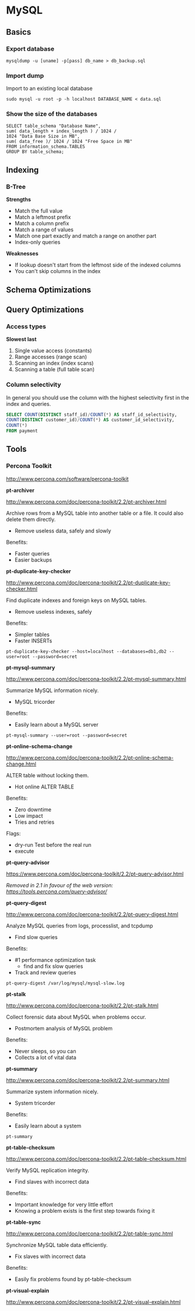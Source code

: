 # MySQL

## Basics

### Export database

```
mysqldump -u [uname] -p[pass] db_name > db_backup.sql
```

### Import dump

Import to an existing local database
```
sudo mysql -u root -p -h localhost DATABASE_NAME < data.sql
```
### Show the size of the databases

```
SELECT table_schema "Database Name",
sum( data_length + index_length ) / 1024 /
1024 "Data Base Size in MB",
sum( data_free )/ 1024 / 1024 "Free Space in MB"
FROM information_schema.TABLES
GROUP BY table_schema;
```

## Indexing

### B-Tree

**Strengths**

* Match the full value
* Match a leftmost prefix
* Match a column prefix
* Match a range of values
* Match one part exactly and match a range on another part
* Index-only queries

**Weaknesses**

* If lookup doesn't start from the leftmost side of the indexed columns
* You can't skip columns in the index

## Schema Optimizations

## Query Optimizations

### Access types

**Slowest last**

1. Single value access (constants)
2. Range accesses (range scan)
3. Scanning an index (index scans)
4. Scanning a table (full table scan)

### Column selectivity

In general you should use the column with the highest selectivity first in the index and queries.

```sql
SELECT COUNT(DISTINCT staff_id)/COUNT(*) AS staff_id_selectivity,
COUNT(DISTINCT customer_id)/COUNT(*) AS customer_id_selectivity,
COUNT(*)
FROM payment
```

## Tools

### Percona Toolkit

http://www.percona.com/software/percona-toolkit

**pt-archiver**

http://www.percona.com/doc/percona-toolkit/2.2/pt-archiver.html

Archive rows from a MySQL table into another table or a file. It could also delete them directly.

* Remove useless data, safely and slowly

Benefits:

* Faster queries
* Easier backups

**pt-duplicate-key-checker**

http://www.percona.com/doc/percona-toolkit/2.2/pt-duplicate-key-checker.html

Find duplicate indexes and foreign keys on MySQL tables.
* Remove useless indexes, safely

Benefits:
* Simpler tables
* Faster INSERTs

```
pt-duplicate-key-checker --host=localhost --databases=db1,db2 --user=root --password=secret
```

**pt-mysql-summary**

http://www.percona.com/doc/percona-toolkit/2.2/pt-mysql-summary.html

Summarize MySQL information nicely.

* MySQL tricorder

Benefits:
* Easily learn about a MySQL server

```
pt-mysql-summary --user=root --password=secret
```

**pt-online-schema-change**

http://www.percona.com/doc/percona-toolkit/2.2/pt-online-schema-change.html

ALTER table without locking them.

* Hot online ALTER TABLE

Benefits:
* Zero downtime
* Low impact
* Tries and retries

Flags:
* dry-run
  Test before the real run
* execute

**pt-query-advisor**

https://www.percona.com/doc/percona-toolkit/2.2/pt-query-advisor.html

*Removed in 2.1 in favour of the web version: https://tools.percona.com/query-advisor/*

**pt-query-digest**

http://www.percona.com/doc/percona-toolkit/2.2/pt-query-digest.html

Analyze MySQL queries from logs, processlist, and tcpdump

* Find slow queries

Benefits:
* \#1 performance optimization task
  * find and fix slow queries
* Track and review queries

```
pt-query-digest /var/log/mysql/mysql-slow.log
```

**pt-stalk**

http://www.percona.com/doc/percona-toolkit/2.2/pt-stalk.html

Collect forensic data about MySQL when problems occur.

* Postmortem analysis of MySQL problem

Benefits:
* Never sleeps, so you can
* Collects a lot of vital data

**pt-summary**

http://www.percona.com/doc/percona-toolkit/2.2/pt-summary.html

Summarize system information nicely.

* System tricorder

Benefits:
* Easily learn about a system

```
pt-summary
```

**pt-table-checksum**

http://www.percona.com/doc/percona-toolkit/2.2/pt-table-checksum.html

Verify MySQL replication integrity.

* Find slaves with incorrect data

Benefits:
* Important knowledge for very little effort
* Knowing a problem exists is the first step towards fixing it

**pt-table-sync**

http://www.percona.com/doc/percona-toolkit/2.2/pt-table-sync.html

Synchronize MySQL table data efficiently.

* Fix slaves with incorrect data

Benefits:
* Easily fix problems found by pt-table-checksum

**pt-visual-explain**

http://www.percona.com/doc/percona-toolkit/2.2/pt-visual-explain.html
